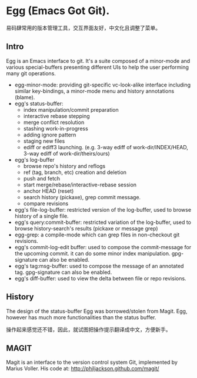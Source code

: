 # Egg (Emacs Got Git).

易码肆常用的版本管理工具，交互界面友好，中文化且调整了菜单。

## Intro

Egg is an Emacs interface to git. It's a suite composed of a
minor-mode and various special-buffers presenting different UIs to
help the user performing many git operations.

- egg-minor-mode: providing git-specific vc-look-alike interface
  including similar key-bindings, a minor-mode menu and history
  annotations (blame).
- egg's status-buffer:
  - index manipulation/commit preparation
  - interactive rebase stepping
  - merge conflict resolution
  - stashing work-in-progress
  - adding ignore pattern
  - staging new files
  - ediff or ediff3 launching. (e.g. 3-way ediff of
    work-dir/INDEX/HEAD, 3-way ediff of work-dir/theirs/ours)
- egg's log-buffer
  - browse repo's history and reflogs
  - ref (tag, branch, etc) creation and deletion
  - push and fetch
  - start merge/rebase/interactive-rebase session
  - anchor HEAD (reset)
  - search history (pickaxe), grep commit message.
  - compare revisions
- egg's file-log-buffer: restricted version of the log-buffer, used to
  browse history of a single file.
- egg's query:commit-buffer: restricted variation of the log-buffer,
  used to browse history-search's results (pickaxe or message grep)
- egg-grep: a compile-mode which can grep files in non-checkout git
  revisions.
- egg's commit-log-edit buffer: used to compose the commit-message for
  the upcoming commit. it can do some minor index manipulation. gpg-signature
  can also be enabled.
- egg's tag:msg-buffer: used to compose the message of an annotated tag.
  gpg-signature can also be enabled.
- egg's diff-buffer: used to view the delta between file or repo revisions.

## History

The design of the status-buffer Egg was borrowed/stolen from Magit. Egg,
however has much more functionalities than the status buffer. 

操作起来感觉还不错，因此，就试图把操作提示翻译成中文，方便新手。

## MAGIT

Magit is an interface to the version control system Git, implemented
by Marius Voller. His code at: http://philjackson.github.com/magit/
